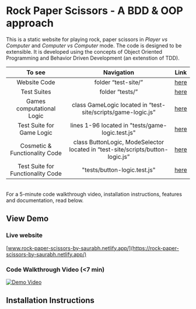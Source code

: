 # Rock Paper Scissors - A BDD & OOP approach

This is a static website for playing rock, paper scissors in _Player vs Computer_ and _Computer vs Computer_ mode. The code is designed to be extensible. It is developed using the concepts of Object Oriented Programming and Behavior Driven Development (an extenstion of TDD).
<br>

To see | Navigation | Link
| :---: | :---: | :---:
Website Code | folder “test-site/” | [here](https://github.com/Saurabh-Mudgal/rock-paper-scissors-TDD-OOP/tree/main/test-site)
Test Suites | folder “tests/” | [here](https://github.com/Saurabh-Mudgal/rock-paper-scissors-TDD-OOP/tree/main/tests)
Games computational Logic | class GameLogic located in “test-site/scripts/game-logic.js” | [here](https://github.com/Saurabh-Mudgal/rock-paper-scissors-TDD-OOP/blob/main/test-site/scripts/game-logic.js)
Test Suite for Game Logic | lines 1-96 located in "tests/game-logic.test.js" | [here](https://github.com/Saurabh-Mudgal/rock-paper-scissors-TDD-OOP/blob/main/tests/game-logic.test.js)
Cosmetic & Functionality Code | class ButtonLogic, ModeSelector located in “test-site/scripts/button-logic.js” | [here](https://github.com/Saurabh-Mudgal/rock-paper-scissors-TDD-OOP/blob/main/test-site/scripts/button-logic.js)
Test Suite for Functionality Code | "tests/button-logic.test.js" | [here](https://github.com/Saurabh-Mudgal/rock-paper-scissors-TDD-OOP/blob/main/tests/button-logic.test.js)

<br>
For a 5-minute code walkthrough video, installation instructions, features and documentation, read below.


## View Demo

### Live website
[www.rock-paper-scissors-by-saurabh.netlify.app/](https://rock-paper-scissors-by-saurabh.netlify.app/)

### Code Walkthrough Video (<7 min)
[![Demo Video](https://img.youtube.com/vi/dQw4w9WgXcQ/0.jpg)](https://www.youtube.com/watch?v=dQw4w9WgXcQ)

## Installation Instructions

<!-- https://user-images.githubusercontent.com/35081754/147870526-b93f4256-6e0c-46dc-9461-c8927a8066ae.mp4 -->
<!-- https://user-images.githubusercontent.com/35081754/147870721-d84ea4cb-497e-4908-b25e-4d6a541a581e.jpg -->
